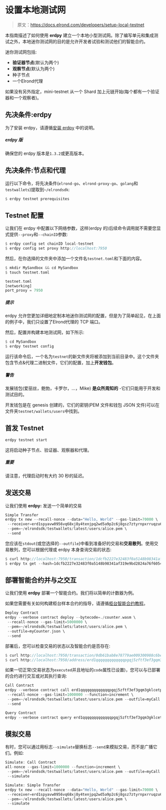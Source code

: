 # 设置本地测试网

> 原文：<https://docs.elrond.com/developers/setup-local-testnet>

 本指南描述了如何使用 **erdpy** 建立一个本地小型测试网。除了编写单元和集成测试之外，本地迷你测试网的目的是允许开发者试验和测试他们的智能合约。

迷你测试网包括:

*   **验证器节点**(默认为两个)
*   **观察节点**(默认为两个)
*   种子节点
*   一个Elrond代理

如果没有另外指定，mini-testnet 从一个 Shard 加上元链开始(每个都有一个验证器和一个观察者)。

## **先决条件:erdpy**

为了安装 erdpy，请遵循[安装 erdpy](/sdk-and-tools/erdpy/installing-erdpy#install-using-erdpy-up-recommended) 中的说明。

##### erdpy 版

确保您的 erdpy 版本是`1.3.2`或更高版本。

## **先决条件:节点和代理**

运行以下命令，将先决条件(`elrond-go`、`elrond-proxy-go`、`golang`和`testwallets`)提取到`~/elrondsdk`:

```rust
$ erdpy testnet prerequisites 
```

## **Testnet 配置**

让我们在 erdpy 中配置以下网络参数，这样(erdpy 的)后续命令调用就不需要您显式提供`--proxy`和`--chainID`参数:

```rust
$ erdpy config set chainID local-testnet
$ erdpy config set proxy http://localhost:7950 
```

然后，在你选择的文件夹中添加一个文件名`testnet.toml`和下面的内容。

```rust
$ mkdir MySandbox && cd MySandbox
$ touch testnet.toml 
```

```rust
testnet.toml
[networking]
port_proxy = 7950 
```

##### 提示

erdpy 允许您更加详细地定制本地迷你测试网的配置，但是为了简单起见，在上面的例子中，我们只设置了Elrond代理的 TCP 端口。

然后，配置并构建本地测试网，如下所示:

```rust
$ cd MySandbox
$ erdpy testnet config 
```

运行该命令后，一个名为`testnet`的新文件夹将被添加到当前目录中。这个文件夹包含节点&代理二进制文件，它们的配置，加上**开发钱包**。

##### 警告

发展钱包(爱丽丝，鲍勃，卡罗尔，...，Mike) **是众所周知的** -它们只能用于开发和测试目的。

开发钱包是在 genesis 创建的，它们的密钥(PEM 文件和钱包 JSON 文件)可以在文件夹`testnet/wallets/users`中找到。

## **首发 Testnet**

```rust
erdpy testnet start 
```

这将启动种子节点、验证器、观察器和代理。

##### 重要

请注意，代理启动时有大约 30 秒的延迟。

## **发送交易**

让我们使用 **erdpy:** 发送一个简单的交易

```rust
Simple Transfer
erdpy tx new --recall-nonce --data="Hello, World" --gas-limit=70000 \
 --receiver=erd1spyavw0956vq68xj8y4tenjpq2wd5a9p2c6j8gsz7ztyrnpxrruqzu66jx \
 --pem=~/elrondsdk/testwallets/latest/users/alice.pem \
 --send 
```

您应该在`stdout`(或您选择的`--outfile`)中看到准备好的交易和**交易散列**。使用交易散列，您可以根据代理或 erdpy 本身查询交易的状态:

```rust
$ curl http://localhost:7950/transaction/1dcfb2227e32483f0a5148b98341af319e9bd2824a76f605421482b36a1418f7
$ erdpy tx get --hash=1dcfb2227e32483f0a5148b98341af319e9bd2824a76f605421482b36a1418f7 
```

## **部署智能合约并与之交互**

让我们使用 **erdpy** 部署一个智能合约。我们将以简单的计数器为例。

如果您需要有关如何构建柜台样本合约的指导，请遵循[柜台智能合约教程](https://app.gitbook.com/@elrond-docs/s/elrond/developers/dev-tutorials/the-counter-smart-contract#build-the-contract)。

```rust
Deploy Contract
erdpy --verbose contract deploy --bytecode=./counter.wasm \
 --recall-nonce --gas-limit=5000000 \
 --pem=~/elrondsdk/testwallets/latest/users/alice.pem \
 --outfile=myCounter.json \
 --send 
```

部署后，您可以检查交易的状态以及智能合约是否存在:

```rust
$ curl http://localhost:7950/transaction/0db61bab8e78779ae009300988c6be0949086d93e2b7adfddd5e6375a4b6eeb7 | jq
$ curl http://localhost:7950/address/erd1qqqqqqqqqqqqqpgqj5zftf3ef3gqm3gklcetpmxwg43rh8z2d8ss2e49aq | jq 
```

如果一切正常(交易状态为`executed`并且地址的`code`属性已设置)，您可以与已部署的合约进行交互或对其执行查询:

```rust
Call Contract
erdpy --verbose contract call erd1qqqqqqqqqqqqqpgqj5zftf3ef3gqm3gklcetpmxwg43rh8z2d8ss2e49aq \
 --recall-nonce --gas-limit=1000000 --function=increment \
 --pem=~/elrondsdk/testwallets/latest/users/alice.pem --outfile=myCall.json \
 --send 
```

```rust
Query Contract
erdpy --verbose contract query erd1qqqqqqqqqqqqqpgqj5zftf3ef3gqm3gklcetpmxwg43rh8z2d8ss2e49aq --function=get 
```

## **模拟交易**

有时，您可以通过用标志`--simulate`替换标志`--send`来模拟交易，而不是广播它们。例如:

```rust
Simulate: Call Contract
all-nonce --gas-limit=1000000 --function=increment \
 --pem=~/elrondsdk/testwallets/latest/users/alice.pem --outfile=myCall.json \
 --simulate 
```

```rust
Simulate: Simple Transfer
erdpy tx new --recall-nonce --data="Hello, World" --gas-limit=70000 \
 --receiver=erd1spyavw0956vq68xj8y4tenjpq2wd5a9p2c6j8gsz7ztyrnpxrruqzu66jx \
 --pem=~/elrondsdk/testwallets/latest/users/alice.pem \
 --simulate 
```